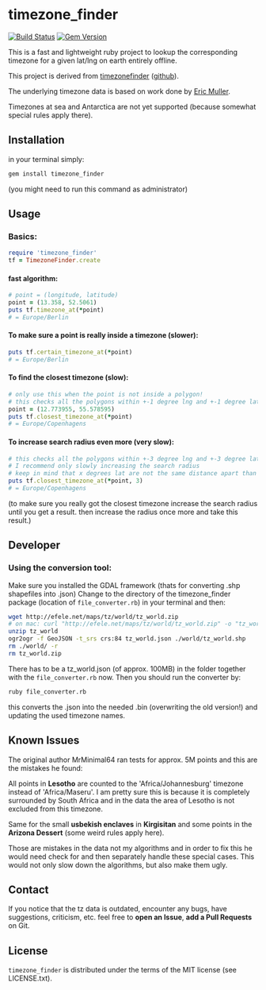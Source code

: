 # timezone\_finder

[![Build Status](https://travis-ci.org/gunyarakun/timezone_finder.svg?branch=master)](https://travis-ci.org/gunyarakun/timezone_finder)
[![Gem Version](https://badge.fury.io/rb/timezone_finder.svg)](https://badge.fury.io/rb/timezone_finder)

This is a fast and lightweight ruby project to lookup the corresponding
timezone for a given lat/lng on earth entirely offline.

This project is derived from
[timezonefinder](https://pypi.python.org/pypi/timezonefinder)
([github](https://github.com/MrMinimal64/timezonefinder>)).

The underlying timezone data is based on work done by [Eric Muller](http://efele.net/maps/tz/world/).

Timezones at sea and Antarctica are not yet supported (because somewhat
special rules apply there).

## Installation

in your terminal simply:

```sh
gem install timezone_finder
```

(you might need to run this command as administrator)

## Usage

### Basics:

```ruby
require 'timezone_finder'
tf = TimezoneFinder.create
```

#### fast algorithm:

```ruby
# point = (longitude, latitude)
point = (13.358, 52.5061)
puts tf.timezone_at(*point)
# = Europe/Berlin
```

#### To make sure a point is really inside a timezone (slower):

```ruby
puts tf.certain_timezone_at(*point)
# = Europe/Berlin
```

#### To find the closest timezone (slow):

```ruby
# only use this when the point is not inside a polygon!
# this checks all the polygons within +-1 degree lng and +-1 degree lat
point = (12.773955, 55.578595)
puts tf.closest_timezone_at(*point)
# = Europe/Copenhagens
```

#### To increase search radius even more (very slow):

```ruby
# this checks all the polygons within +-3 degree lng and +-3 degree lat
# I recommend only slowly increasing the search radius
# keep in mind that x degrees lat are not the same distance apart than x degree lng!
puts tf.closest_timezone_at(*point, 3)
# = Europe/Copenhagens
```

(to make sure you really got the closest timezone increase the search
radius until you get a result. then increase the radius once more and
take this result.)

## Developer

### Using the conversion tool:

Make sure you installed the GDAL framework (thats for converting .shp shapefiles into .json)
Change to the directory of the timezone\_finder package (location of ``file_converter.rb``) in your terminal and then:

```sh
wget http://efele.net/maps/tz/world/tz_world.zip
# on mac: curl "http://efele.net/maps/tz/world/tz_world.zip" -o "tz_world.zip"
unzip tz_world
ogr2ogr -f GeoJSON -t_srs crs:84 tz_world.json ./world/tz_world.shp
rm ./world/ -r
rm tz_world.zip
```

There has to be a tz\_world.json (of approx. 100MB) in the folder together with the ``file_converter.rb`` now.
Then you should run the converter by:

```sh
ruby file_converter.rb
```

this converts the .json into the needed .bin (overwriting the old version!) and updating the used timezone names.

## Known Issues

The original author MrMinimal64 ran tests for approx. 5M points and this are the mistakes he found:

All points in **Lesotho** are counted to the 'Africa/Johannesburg' timezone instead of 'Africa/Maseru'.
I am pretty sure this is because it is completely surrounded by South Africa and in the data the area of Lesotho is not excluded from this timezone.

Same for the small **usbekish enclaves** in **Kirgisitan** and some points in the **Arizona Dessert** (some weird rules apply here).

Those are mistakes in the data not my algorithms and in order to fix this he would need check for and then separately handle these special cases.
This would not only slow down the algorithms, but also make them ugly.

## Contact

If you notice that the tz data is outdated, encounter any bugs, have
suggestions, criticism, etc. feel free to **open an Issue**, **add a Pull Requests** on Git.

## License

``timezone_finder`` is distributed under the terms of the MIT license
(see LICENSE.txt).
